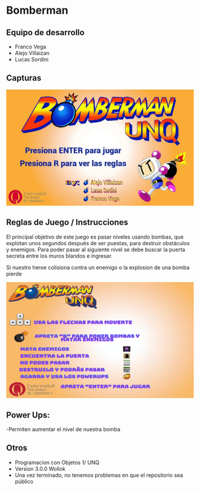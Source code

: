 # Bomberman

## Equipo de desarrollo

- Franco Vega
- Alejo Villaizan
- Lucas Sordini

## Capturas

![Menu](pantallaInicial.jpeg)
## Reglas de Juego / Instrucciones

El principal objetivo de este juego es pasar niveles usando bombas, que explotan unos segundos después de ser puestas, para destruir obstáculos y enemigos. Para poder pasar al siguiente nivel se debe buscar la puerta secreta entre los muros blandos e ingresar.

Si nuestro heroe colisiona contra un enemigo o la explosion de una bomba pierde

![Reglas](pantallaReglas.png)

## Power Ups:

-Permiten aumentar el nivel de nuestra bomba


## Otros
 
- Programacion con Objetos 1/ UNQ
- Version 3.0.0 Wollok
- Una vez terminado, no tenemos problemas en que el repositorio sea público 
